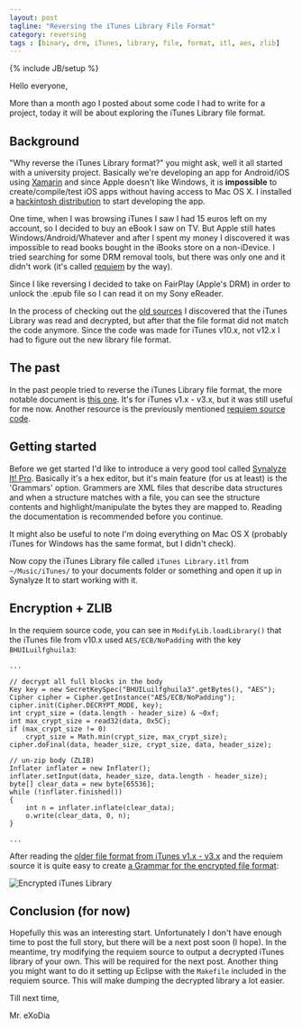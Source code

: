 ```yaml
---
layout: post
tagline: "Reversing the iTunes Library File Format"
category: reversing
tags : [binary, drm, iTunes, library, file, format, itl, aes, zlib]
---
```

{% include JB/setup %}

Hello everyone,

More than a month ago I posted about some code I had to write for a project, today it will be about exploring the iTunes Library file format.

## Background

"Why reverse the iTunes Library format?" you might ask, well it all started with a university project. Basically we're developing an app for Android/iOS using [Xamarin](http://xamarin.com) and since Apple doesn't like Windows, it is **impossible** to create/compile/test iOS apps without having access to Mac OS X. I installed a [hackintosh distribution](http://hackintosh.zone) to start developing the app.

One time, when I was browsing iTunes I saw I had 15 euros left on my account, so I decided to buy an eBook I saw on TV. But Apple still hates Windows/Android/Whatever and after I spent my money I discovered it was impossible to read books bought in the iBooks store on a non-iDevice. I tried searching for some DRM removal tools, but there was only one and it didn't work (it's called [requiem](https://www.google.com/?#q=requiem+drm) by the way).

Since I like reversing I decided to take on FairPlay (Apple's DRM) in order to unlock the .epub file so I can read it on my Sony eReader.

In the process of checking out the [old sources](https://www.google.nl/?#q=requiem-3.3.6-src.zip) I discovered that the iTunes Library was read and decrypted, but after that the file format did not match the code anymore. Since the code was made for iTunes v10.x, not v12.x I had to figure out the new library file format.

## The past

In the past people tried to reverse the iTunes Library file format, the more notable document is [this one](http://search.cpan.org/~bdfoy/Mac-iTunes/doc/file_format.pod). It's for iTunes v1.x - v3.x, but it was still useful for me now. Another resource is the previously mentioned [requiem source code](https://www.google.nl/?#q=requiem-3.3.6-src.zip).

## Getting started

Before we get started I'd like to introduce a very good tool called [Synalyze It! Pro](https://www.synalysis.net). Basically it's a hex editor, but it's main feature (for us at least) is the 'Grammars' option. Grammers are XML files that describe data structures and when a structure matches with a file, you can see the structure contents and highlight/manipulate the bytes they are mapped to. Reading the documentation is recommended before you continue.

It might also be useful to note I'm doing everything on Mac OS X (probably iTunes for Windows has the same format, but I didn't check).

Now copy the iTunes Library file called `iTunes Library.itl` from `~/Music/iTunes/` to your documents folder or something and open it up in Synalyze It to start working with it.

## Encryption + ZLIB

In the requiem source code, you can see in `ModifyLib.loadLibrary()` that the iTunes file from v10.x used `AES/ECB/NoPadding` with the key `BHUILuilfghuila3`:

```
...

// decrypt all full blocks in the body
Key key = new SecretKeySpec("BHUILuilfghuila3".getBytes(), "AES");
Cipher cipher = Cipher.getInstance("AES/ECB/NoPadding");
cipher.init(Cipher.DECRYPT_MODE, key);
int crypt_size = (data.length - header_size) & ~0xf;
int max_crypt_size = read32(data, 0x5C);
if (max_crypt_size != 0)
    crypt_size = Math.min(crypt_size, max_crypt_size);
cipher.doFinal(data, header_size, crypt_size, data, header_size);

// un-zip body (ZLIB)
Inflater inflater = new Inflater();
inflater.setInput(data, header_size, data.length - header_size);
byte[] clear_data = new byte[65536];
while (!inflater.finished())
{
    int n = inflater.inflate(clear_data);
    o.write(clear_data, 0, n);
}

...
```

After reading the [older file format from iTunes v1.x - v3.x](http://search.cpan.org/~bdfoy/Mac-iTunes/doc/file_format.pod) and the requiem source it is quite easy to create [a Grammar for the encrypted file format](https://gist.github.com/mrexodia/b21b429cdab57fa64e81):

![Encrypted iTunes Library](/images/itunes_1_screenshot.png)

## Conclusion (for now)

Hopefully this was an interesting start. Unfortunately I don't have enough time to post the full story, but there will be a next post soon (I hope). In the meantime, try modifying the requiem source to output a decrypted iTunes library of your own. This will be required for the next post. Another thing you might want to do it setting up Eclipse with the `Makefile` included in the requiem source. This will make dumping the decrypted library a lot easier.

Till next time,

Mr. eXoDia
